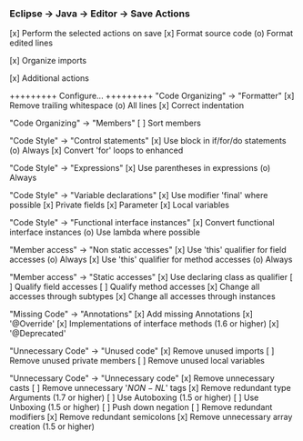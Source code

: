 ### Eclipse -> Java -> Editor -> Save Actions

[x] Perform the selected actions on save
    [x] Format source code
        (o) Format edited lines

[x] Organize imports

[x] Additional actions

+++++++++ Configure... +++++++++
"Code Organizing" -> "Formatter"
    [x] Remove trailing whitespace
        (o) All lines
    [x] Correct indentation

"Code Organizing" -> "Members"
    [ ] Sort members

"Code Style" -> "Control statements"
    [x] Use block in if/for/do statements
        (o) Always
    [x] Convert 'for' loops to enhanced

"Code Style" -> "Expressions"
    [x] Use parentheses in expressions
        (o) Always

"Code Style" -> "Variable declarations"
    [x] Use modifier 'final' where possible
        [x] Private fields
        [x] Parameter
        [x] Local variables

"Code Style" -> "Functional interface instances"
    [x] Convert functional interface instances
        (o) Use lambda where possible

"Member access" -> "Non static accesses"
    [x] Use 'this' qualifier for field accesses
        (o) Always
    [x] Use 'this' qualifier for method accesses
        (o) Always

"Member access" -> "Static accesses"
    [x] Use declaring class as qualifier
        [ ] Qualify field accesses
        [ ] Qualify method accesses
        [x] Change all accesses through subtypes
        [x] Change all accesses through instances

"Missing Code" -> "Annotations"
    [x] Add missing Annotations
        [x] '@Override'
            [x] Implementations of interface methods (1.6 or higher)
        [x] '@Deprecated'

"Unnecessary Code" -> "Unused code"
    [x] Remove unused imports
    [ ] Remove unused private members
    [ ] Remove unused local variables

"Unnecessary Code" -> "Unnecessary code"
    [x] Remove unnecessary casts
    [ ] Remove unnecessary '$NON-NL$' tags
    [x] Remove redundant type Arguments (1.7 or higher)
    [ ] Use Autoboxing (1.5 or higher)
    [ ] Use Unboxing (1.5 or higher)
    [ ] Push down negation
    [ ] Remove redundant modifiers
    [x] Remove redundant semicolons
    [x] Remove unnecessary array creation (1.5 or higher)
